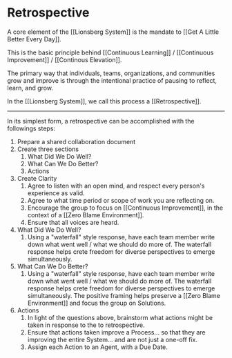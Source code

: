 # Retrospective
A core element of the [[Lionsberg System]] is the mandate to [[Get A Little Better Every Day]]. 

This is the basic principle behind [[Continuous Learning]] / [[Continuous Improvement]] / [[Continous Elevation]]. 

The primary way that individuals, teams, organizations, and communities grow and improve is through the intentional practice of pausing to reflect, learn, and grow. 

In the [[Lionsberg System]], we call this process a [[Retrospective]]. 

____

In its simplest form, a retrospective can be accomplished with the followings steps: 

1. Prepare a shared collaboration document 
2. Create three sections
	1. What Did We Do Well? 
	2. What Can We Do Better? 
	3. Actions 
3. Create Clarity
	1. Agree to listen with an open mind, and respect every person's experience as valid. 
	2. Agree to what time period or scope of work you are reflecting on. 
	3. Encourage the group to focus on [[Continuous Improvement]], in the context of a [[Zero Blame Environment]]. 
	4. Ensure that all voices are heard. 
4. What Did We Do Well? 
	1. Using a "waterfall" style response, have each team member write down what went well / what we should do more of. The waterfall response helps crete freedom for diverse perspectives to emerge simultaneously. 
5. What Can We Do Better? 
	1. Using a "waterfall" style response, have each team member write down what went well / what we should do more of. The waterfall response helps crete freedom for diverse perspectives to emerge simultaneously. The positive framing helps preserve a [[Zero Blame Environment]] and focus the group on Solutions. 
6. Actions
	1. In light of the questions above, brainstorm what actions might be taken in response to the to retrospective. 
	2. Ensure that actions taken improve a Process... so that they are improving the entire System... and are not just a one-off fix. 
	3. Assign each Action to an Agent, with a Due Date. 